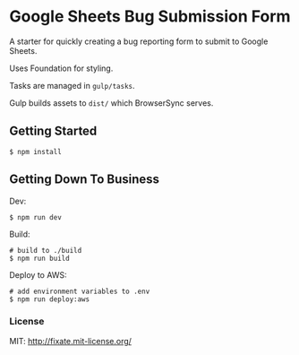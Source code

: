 # Google Sheets Bug Submission Form

A starter for quickly creating a bug reporting form to submit to Google Sheets.

Uses Foundation for styling.

Tasks are managed in `gulp/tasks`.

Gulp builds assets to `dist/` which BrowserSync serves.

## Getting Started

```shell
$ npm install
```

## Getting Down To Business

Dev:

```shell
$ npm run dev
```

Build:

```shell
# build to ./build
$ npm run build
```

Deploy to AWS:

```shell
# add environment variables to .env
$ npm run deploy:aws
```

### License

MIT: http://fixate.mit-license.org/
